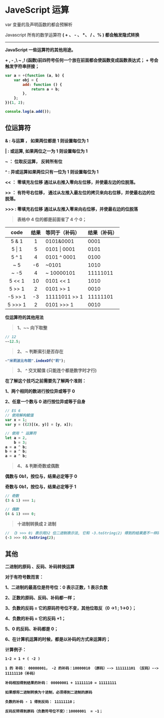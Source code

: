 # JaveScript 运算

var 变量的及声明函数的都会预解析

Javascript 所有的数学运算符<b> ( + 、 - 、 \*、 / 、% ) 都会触发隐式转换

---

JavaScript 一些运算符的其他用途。

\+ , - ,\ ~ ,! (函数)前四符号任何一个放在前面都会使函数变成函数表达式；
\+ 号会触发字符串拼接；

```js
var a = +(function (a, b) {
	var obj = {
		add: function () {
			return a + b;
		},
	};
})(1, 2);

console.log(a.add());
```

## 位运算符

**& :** 与运算 ， 如果两位都是 1 则设置每位为 1

**| :** 或运算, 如果两位之一为 1 则设置每位为 1

**~ ：** 位取反运算， 反转所有位

**^ :** 异或运算如果两位只有一位为 1 则设置每位为 1

**<< ：** 零填充左位移 通过从右推入零向左位移，并使最左边的位脱落。

**>> ：** 有符号右位移， 通过从左推入最左位的拷贝来向右位移，并使最右边的位脱落。

**>>> :** 零填充右位移 通过从左推入零来向右位移，并使最右边的位脱落

> 表格中 4 位的都是前面省了 4 个 0；

|  code   | 结果 | 等同于（补码） | 结果（补码） |
| :-----: | :--: | :------------- | :----------- |
|  5 & 1  |  1   | 0101&0001      | 0001         |
| 5 \| 1  |  5   | 0101 \| 0001   | 0101         |
|  5 ^ 1  |  4   | 0101 ^ 0001    | 0100         |
|   ~ 5   |  -6  | ~0101          | 1010         |
|  ~ -5   |  4   | ~ 10000101     | 11111011     |
| 5 << 1  |  10  | 0101 << 1      | 1010         |
| 5 >> 1  |  2   | 0101 >> 1      | 0010         |
| -5 >> 1 |  -3  | 11111011 >> 1  | 11111101     |
| 5 >>> 1 |  2   | 0101 >>> 1     | 0010         |

**位运算符的其他用法**

> 1、~~ 向下取整

```javascript
// 12
~~12.5;
```

> 2、 ~ 判断索引是否存在

```javascript
~"米莉波比布朗".indexOf("莉");
```

> 3、 ^ 交叉赋值 (只能连个都是数字时才行)

在了解这个技巧之前需要先了解两个准则：

1、两个相同的数进行按位异或等于 0

2、任意一个数与 0 进行按位异或等于自身

```javascript
// ES 6
// 使用解构赋值
var x = 1;
var y = ((2)[(x, y)] = [y, x]);

// 使用 ^ 运算符
let a = 2,
	b = 3;
a = a ^ b;
b = a ^ b;
a = a ^ b;
```

> 4、 & 判断奇数或偶数

偶数与 0b1，按位与，结果必定等于 0

奇数与 0b1，按位与，结果必定等于 1

```javascript
// 奇数
(3 & 1) === 1;

// 偶数
(4 & 1) === 0;
```

> 十进制转换成 2 进制

```javascript
// （3 >>> 0) 表示用32 位二进制表示法, 它和 -3.toString(2) 得到的结果是不一样的
(-3 >>> 0).toString(2);
```

## 其他

**二进制的原码 、反码、补码转换运算**

对于有符号数而言：

1、二进制的最高位是符号位：0 表示正数，1 表示负数

2、正数的原码、反码、补码都一样；

3、负数的反码 = 它的原码符号位不变，其他位取反（0 ->1 ; 1->0 ）；

4、负数的补码 = 它的反码 +1；

5、0 的反码、补码都是 0；

6、在计算机运算的时候，都是以补码的方式来运算的；

计算例子：

    1-2 = 1 + ( -2 )

    1 的 补码： 00000001， -2 的补码：10000010 （原码）--> 111111101 （反码）--> 11111110（补码）

    补码相加得到结果的补码： 00000001 + 11111110 = 11111111

`如果想将二进制转换为十进制，必须得到二进制的原码`

    负数的补码 - 1 得到反码： 11111110；

    反码反转得到原码（负数符号位不变）：10000001  = -1；
